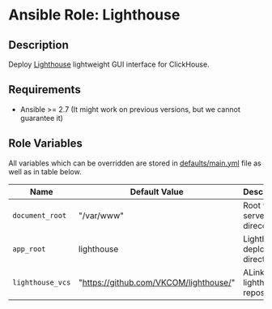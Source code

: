# Ansible Role: Lighthouse
## Description

Deploy [Lighthouse](https://github.com/VKCOM/lighthouse/) lightweight GUI interface for ClickHouse.

## Requirements

- Ansible >= 2.7 (It might work on previous versions, but we cannot guarantee it)

## Role Variables

All variables which can be overridden are stored in [defaults/main.yml](defaults/main.yml) file as well as in table below.

| Name           | Default Value | Description                                                                                                                                                                                                                                |
| -------------- | ------------- |--------------------------------------------------------------------------------------------------------------------------------------------------------------------------------------------------------------------------------------------|
| `document_root` | "/var/www" | Root web server direcotry.                                                                                                                                                                                                                 |
| `app_root` | lighthouse | Lighthouse deployment directory.                                                                                                                                                                                                           |
| `lighthouse_vcs` | "https://github.com/VKCOM/lighthouse/" | ALink to lighthouse repository|


